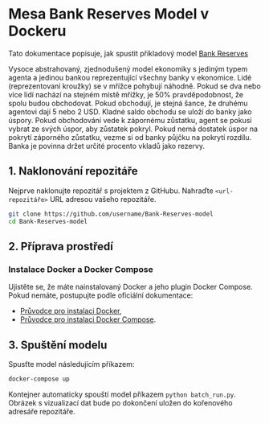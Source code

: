# Mesa Bank Reserves Model v Dockeru

Tato dokumentace popisuje, jak spustit příkladový model [Bank Reserves](https://github.com/projectmesa/mesa-examples/tree/main/examples/bank_reserves) 

Vysoce abstrahovaný, zjednodušený model ekonomiky s jediným typem agenta a jedinou bankou reprezentující všechny banky v ekonomice. Lidé (reprezentovaní kroužky) se v mřížce pohybují náhodně. Pokud se dva nebo více lidí nachází na stejném místě mřížky, je 50% pravděpodobnost, že spolu budou obchodovat. Pokud obchodují, je stejná šance, že druhému agentovi dají 5 nebo 2 USD. Kladné saldo obchodu se uloží do banky jako úspory. Pokud obchodování vede k zápornému zůstatku, agent se pokusí vybrat ze svých úspor, aby zůstatek pokryl. Pokud nemá dostatek úspor na pokrytí záporného zůstatku, vezme si od banky půjčku na pokrytí rozdílu. Banka je povinna držet určité procento vkladů jako rezervy. 

## 1. Naklonování repozitáře

Nejprve naklonujte repozitář s projektem z GitHubu. Nahraďte `<url-repozitáře>` URL adresou vašeho repozitáře.
```bash
git clone https://github.com/username/Bank-Reserves-model
cd Bank-Reserves-model
```

## 2. Příprava prostředí

### Instalace Docker a Docker Compose

Ujistěte se, že máte nainstalovaný Docker a jeho plugin Docker Compose. Pokud nemáte, postupujte podle oficiální dokumentace: 
- [Průvodce pro instalaci Docker](https://docs.docker.com/get-docker/),
- [Průvodce pro instalaci Docker Compose](https://docs.docker.com/compose/install/).

## 3. Spuštění modelu

Spusťte model následujícím příkazem:
```bash
docker-compose up
```

Kontejner automaticky spouští model příkazem `python batch_run.py`. Obrázek s vizualizací dat bude po dokončení uložen do kořenového adresáře repozitáře.

